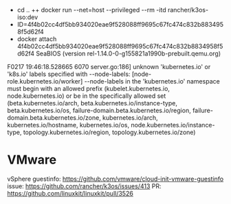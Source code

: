 

+ cd ..
++ docker run --net=host --privileged --rm -itd rancher/k3os-iso:dev
+ ID=4f4b02cc4df5bb934020eae9f528088ff9695c67fc474c832b8834958f5d62f4
+ docker attach 4f4b02cc4df5bb934020eae9f528088ff9695c67fc474c832b8834958f5d62f4
SeaBIOS (version rel-1.14.0-0-g155821a1990b-prebuilt.qemu.org)


F0217 19:46:18.528665    6070 server.go:186] unknown 'kubernetes.io' or 'k8s.io' labels specified with --node-labels: [node-role.kubernetes.io/worker]
--node-labels in the 'kubernetes.io' namespace must begin with an allowed prefix (kubelet.kubernetes.io, node.kubernetes.io) or be in the specifically allowed set (beta.kubernetes.io/arch, beta.kubernetes.io/instance-type, beta.kubernetes.io/os, failure-domain.beta.kubernetes.io/region, failure-domain.beta.kubernetes.io/zone, kubernetes.io/arch, kubernetes.io/hostname, kubernetes.io/os, node.kubernetes.io/instance-type, topology.kubernetes.io/region, topology.kubernetes.io/zone)


# VMware

vSphere guestinfo: https://github.com/vmware/cloud-init-vmware-guestinfo
issue: https://github.com/rancher/k3os/issues/413
PR: https://github.com/linuxkit/linuxkit/pull/3526